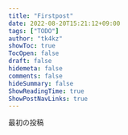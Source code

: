 ```yaml
---
title: "Firstpost"
date: 2022-08-20T15:21:12+09:00
tags: ["TODO"]
author: "tk4kz"
showToc: true
TocOpen: false
draft: false
hidemeta: false
comments: false
hideSummary: false
ShowReadingTime: true
ShowPostNavLinks: true
---
```


最初の投稿
